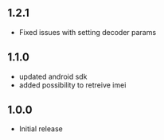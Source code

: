 ## 1.2.1

* Fixed issues with setting decoder params

## 1.1.0

* updated android sdk
* added possibility to retreive imei

## 1.0.0

* Initial release
